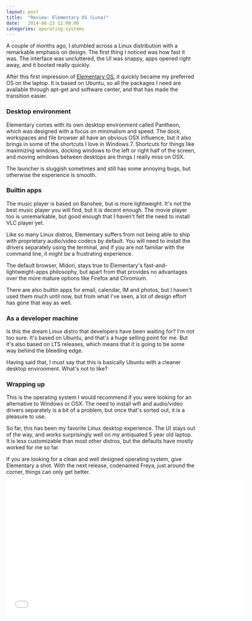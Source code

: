 ```yaml
---
layout: post
title:  "Review: Elementary OS (Luna)"
date:   2014-06-23 12:00:00
categories: operating-systems
---
```


A couple of months ago, I stumbled across a Linux distribution with a remarkable emphasis on design. The first thing I noticed was how fast it was. The interface was uncluttered, the UI was snappy, apps opened right away, and it booted really quickly.

After this first impression of [Elementary OS](http://elementaryos.org/), it quickly became my preferred OS on the laptop. It is based on Ubuntu, so all the packages I need are available through apt-get and software center, and that has made the transition easier.

### Desktop environment

Elementary comes with its own desktop environment called Pantheon, which was designed with a focus on minimalism and speed. The dock, workspaces and file browser all have an obvious OSX influence, but it also brings in some of the shortcuts I love in Windows 7. Shortcuts for things like maximizing windows, docking windows to the left or right half of the screen, and moving windows between desktops are things I really miss on OSX.

The launcher is sluggish sometimes and still has some annoying bugs, but otherwise the experience is smooth.

### Builtin apps

The music player is based on Banshee, but is more lightweight. It's not the best music player you will find, but it is decent enough. The movie player too is unremarkable, but good enough that I haven't felt the need to install VLC player yet.

Like so many Linux distros, Elementary suffers from not being able to ship with proprietary audio/video codecs by default. You will need to install the drivers separately using the terminal, and if you are not familiar with the command line, it might be a frustrating experience.

The default browser, Midori, stays true to Elementary's fast-and-lightweight-apps philosophy, but apart from that provides no advantages over the more mature options like Firefox and Chromium.

There are also builtin apps for email, calendar, IM and photos, but I haven't used them much until now, but from what I've seen, a lot of design effort has gone that way as well.

### As a developer machine

Is this the dream Linux distro that developers have been waiting for? I'm not too sure. It's based on Ubuntu, and that's a huge selling point for me. But it's also based on LTS releases, which means that it is going to be some way behind the bleeding edge.

Having said that, I must say that this is basically Ubuntu with a cleaner desktop environment. What's not to like?

### Wrapping up

This is the operating system I would recommend if you were looking for an alternative to Windows or OSX. The need to install wifi and audio/video drivers separately is a bit of a problem, but once that's sorted out, it is a pleasure to use.

So far, this has been my favorite Linux desktop experience. The UI stays out of the way, and works surprisingly well on my antiquated 5 year old laptop. It is less customizable than most other distros, but the defaults have mostly worked for me so far.

If you are looking for a clean and well designed operating system, give Elementary a shot. With the next release, codenamed Freya, just around the corner, things can only get better.

<iframe width="640" height="360" src="//www.youtube-nocookie.com/embed/pWoo4xv-qoA" frameborder="0" allowfullscreen></iframe>
